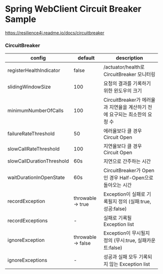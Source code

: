 # Spring WebClient Circuit Breaker Sample

https://resilience4j.readme.io/docs/circuitbreaker

### CircuitBreaker

|config|default|description|
|---|---|---|
|registerHealthIndicator|false|/actuator/health로 CircuitBreaker 모니터링|
|slidingWindowSize|100|요청의 결과를 기록하기 위한 윈도우의 크기|
|minimumNumberOfCalls|100|CircuitBreaker가 에러율과 지연율을 계산하기 전에 요구되는 최소한의 요청 수|
|failureRateThreshold|50|에러율보다 클 경우 Circuit Open|
|slowCallRateThreshold|100|지연율보다 클 경우 Circuit Open|
|slowCallDurationThreshold|60s|지연으로 간주하는 시간|
|waitDurationInOpenState|60s|CircuitBreaker가 Open인 경우 Half-Open으로 돌아오는 시간|
|recordException|throwable -> true|Exception이 실패로 기록될지 정의 (실패:true, 성공:false)|
|recordExceptions|-|실패로 기록될 Exception list|
|ignoreException|throwable -> false|Exception이 무시될지 정의 (무시:true, 실패카운트:false)|
|ignoreExceptions|-|성공과 실패 모두 기록되지 않는 Exception list|